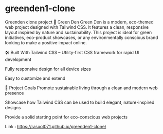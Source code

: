 # greenden1-clone
Greenden clone project
🌿 Green Den Green Den is a modern, eco-themed web project designed with Tailwind CSS. It features a clean, responsive layout inspired by nature and sustainability. This project is ideal for green initiatives, eco-product showcases, or any environmentally conscious brand looking to make a positive impact online.

🛠️ Built With Tailwind CSS – Utility-first CSS framework for rapid UI development

Fully responsive design for all device sizes

Easy to customize and extend

📂 Project Goals Promote sustainable living through a clean and modern web presence

Showcase how Tailwind CSS can be used to build elegant, nature-inspired designs

Provide a solid starting point for eco-conscious web projects

Link : https://rasool071.github.io/greenden1-clone/
